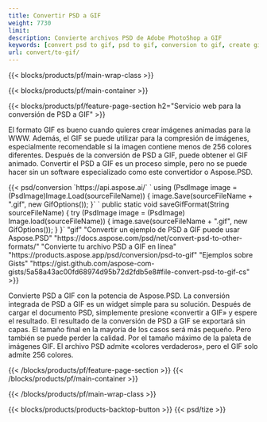 ```yaml
---
title: Convertir PSD a GIF
weight: 7730
limit: 
description: Convierte archivos PSD de Adobe PhotoShop a GIF
keywords: [convert psd to gif, psd to gif, conversion to gif, create gif from psd, print psd as gif]
url: convert/to-gif/
---
```


{{< blocks/products/pf/main-wrap-class >}}

{{< blocks/products/pf/main-container >}}

{{< blocks/products/pf/feature-page-section h2="Servicio web para la conversión de PSD a GIF" >}}
<p>El formato GIF es bueno cuando quieres crear imágenes animadas para la WWW. Además, el GIF se puede utilizar para la compresión de imágenes, especialmente recomendable si la imagen contiene menos de 256 colores diferentes. Después de la conversión de PSD a GIF, puede obtener el GIF animado. Convertir el PSD a GIF es un proceso simple, pero no se puede hacer sin un software especializado como este convertidor o Aspose.PSD.</p>
{{< psd/conversion `https://api.aspose.ai/` 
`    using (PsdImage image = (PsdImage)Image.Load(sourceFileName))
    {
        image.Save(sourceFileName + ".gif",  new GifOptions());
    }` 
	`    public static void saveGifFormat(String sourceFileName) {
        try (PsdImage image = (PsdImage) Image.load(sourceFileName)) {
            image.save(sourceFileName + ".gif", new GifOptions());
        }
    }` 
"gif" 
"Convertir un ejemplo de PSD a GIF puede usar Aspose.PSD"  "https://docs.aspose.com/psd/net/convert-psd-to-other-formats/" 
"Convierte tu archivo PSD a GIF en línea" "https://products.aspose.app/psd/conversion/psd-to-gif" 
"Ejemplos sobre Gists" "https://gist.github.com/aspose-com-gists/5a58a43ac00fd68974d95b72d2fdb5e8#file-convert-psd-to-gif-cs" >}}
<p>Convierte PSD a GIF con la potencia de Aspose.PSD. La conversión integrada de PSD a GIF es un widget simple para su solución. Después de cargar el documento PSD, simplemente presione «convertir a GIF» y espere el resultado. El resultado de la conversión de PSD a GIF se exportará sin capas. El tamaño final en la mayoría de los casos será más pequeño. Pero también se puede perder la calidad. Por el tamaño máximo de la paleta de imágenes GIF. El archivo PSD admite «colores verdaderos», pero el GIF solo admite 256 colores. </p>
{{< /blocks/products/pf/feature-page-section >}}
{{< /blocks/products/pf/main-container >}}


{{< /blocks/products/pf/main-wrap-class >}}

{{< blocks/products/products-backtop-button >}}
{{< psd/tize >}}
